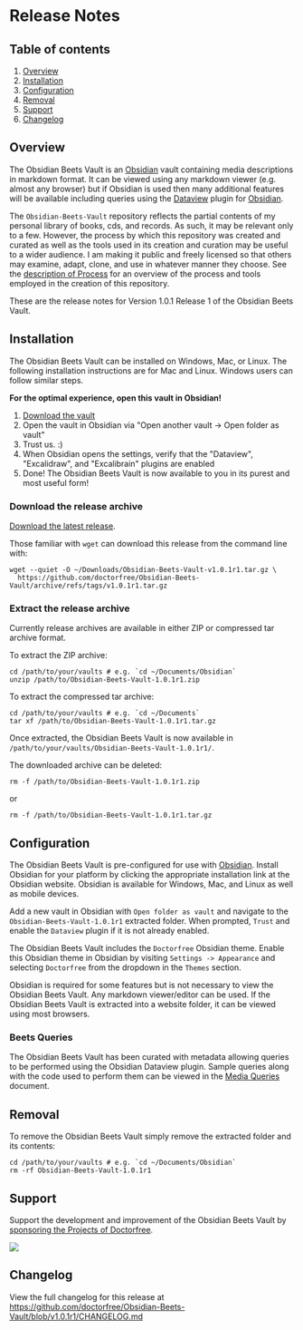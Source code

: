 # Release Notes

## Table of contents

1. [Overview](#overview)
1. [Installation](#installation)
1. [Configuration](#configuration)
1. [Removal](#removal)
1. [Support](#support)
1. [Changelog](#changelog)

## Overview

The Obsidian Beets Vault is an [Obsidian](https://obsidian.md) vault containing media descriptions in markdown format. It can be viewed using any markdown viewer (e.g. almost any browser) but if Obsidian is used then many additional features will be available including queries using the [Dataview](https://blacksmithgu.github.io/obsidian-dataview/) plugin for [Obsidian](https://obsidian.md/).

The `Obsidian-Beets-Vault` repository reflects the partial contents of my personal library of books, cds, and records. As such, it may be relevant only to a few. However, the process by which this repository was created and curated as well as the tools used in its creation and curation may be useful to a wider audience. I am making it public and freely licensed so that others may examine, adapt, clone, and use in whatever manner they choose. See the [description of Process](https://github.com/doctorfree/Obsidian-Beets-Vault/Process.md) for an overview of the process and tools employed in the creation of this repository.

These are the release notes for Version 1.0.1 Release 1 of the Obsidian Beets Vault.

## Installation

The Obsidian Beets Vault can be installed on Windows, Mac, or Linux. The following installation instructions are for Mac and Linux. Windows users can follow similar steps.

**For the optimal experience, open this vault in Obsidian!**

1. [Download the vault](https://github.com/doctorfree/Obsidian-Beets-Vault/releases/latest)
3. Open the vault in Obsidian via "Open another vault -> Open folder as vault"
4. Trust us. :) 
5. When Obsidian opens the settings, verify that the "Dataview", "Excalidraw", and "Excalibrain" plugins are enabled
6. Done! The Obsidian Beets Vault is now available to you in its purest and most useful form!

### Download the release archive

[Download the latest release](https://github.com/doctorfree/Obsidian-Beets-Vault/releases/latest).

Those familiar with `wget` can download this release from the command line with:

```shell
wget --quiet -O ~/Downloads/Obsidian-Beets-Vault-v1.0.1r1.tar.gz \
  https://github.com/doctorfree/Obsidian-Beets-Vault/archive/refs/tags/v1.0.1r1.tar.gz
```

### Extract the release archive

Currently release archives are available in either ZIP or compressed tar archive format.

To extract the ZIP archive:

```shell
cd /path/to/your/vaults # e.g. `cd ~/Documents/Obsidian`
unzip /path/to/Obsidian-Beets-Vault-1.0.1r1.zip
```

To extract the compressed tar archive:

```shell
cd /path/to/your/vaults # e.g. `cd ~/Documents`
tar xf /path/to/Obsidian-Beets-Vault-1.0.1r1.tar.gz
```

Once extracted, the Obsidian Beets Vault is now available in `/path/to/your/vaults/Obsidian-Beets-Vault-1.0.1r1/`.

The downloaded archive can be deleted:

```shell
rm -f /path/to/Obsidian-Beets-Vault-1.0.1r1.zip
```

or

```shell
rm -f /path/to/Obsidian-Beets-Vault-1.0.1r1.tar.gz
```

## Configuration

The Obsidian Beets Vault is pre-configured for use with [Obsidian](https://obsidian.md). Install Obsidian for your platform by clicking the appropriate installation link at the Obsidian website. Obsidian is available for Windows, Mac, and Linux as well as mobile devices.

Add a new vault in Obsidian with `Open folder as vault` and navigate to the `Obsidian-Beets-Vault-1.0.1r1` extracted folder. When prompted, `Trust` and enable the `Dataview` plugin if it is not already enabled.

The Obsidian Beets Vault includes the `Doctorfree` Obsidian theme. Enable this Obsidian theme in Obsidian by visiting `Settings -> Appearance` and selecting `Doctorfree` from the dropdown in the `Themes` section.

Obsidian is required for some features but is not necessary to view the Obsidian Beets Vault. Any markdown viewer/editor can be used. If the Obsidian Beets Vault is extracted into a website folder, it can be viewed using most browsers.

### Beets Queries

The Obsidian Beets Vault has been curated with metadata allowing queries to be performed using the Obsidian Dataview plugin. Sample queries along with the code used to perform them can be viewed in the [Media Queries](https://github.com/doctorfree/Obsidian-Beets-Vault/Media_Queries.md) document.

## Removal

To remove the Obsidian Beets Vault simply remove the extracted folder and its contents:

```shell
cd /path/to/your/vaults # e.g. `cd ~/Documents/Obsidian`
rm -rf Obsidian-Beets-Vault-1.0.1r1
```

## Support

Support the development and improvement of the Obsidian Beets Vault by [sponsoring the Projects of Doctorfree](https://github.com/sponsors/doctorfree).

<a href="https://www.buymeacoffee.com/doctorfree"><img src="https://img.buymeacoffee.com/button-api/?text=Buy me a coffee&emoji=&slug=doctorfree&button_colour=5F7FFF&font_colour=ffffff&font_family=Lato&outline_colour=000000&coffee_colour=FFDD00"></a>

## Changelog

View the full changelog for this release at https://github.com/doctorfree/Obsidian-Beets-Vault/blob/v1.0.1r1/CHANGELOG.md
